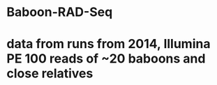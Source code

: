 # Baboon-RAD-Seq

# data from runs from 2014, Illumina PE 100 reads of ~20 baboons and close relatives

